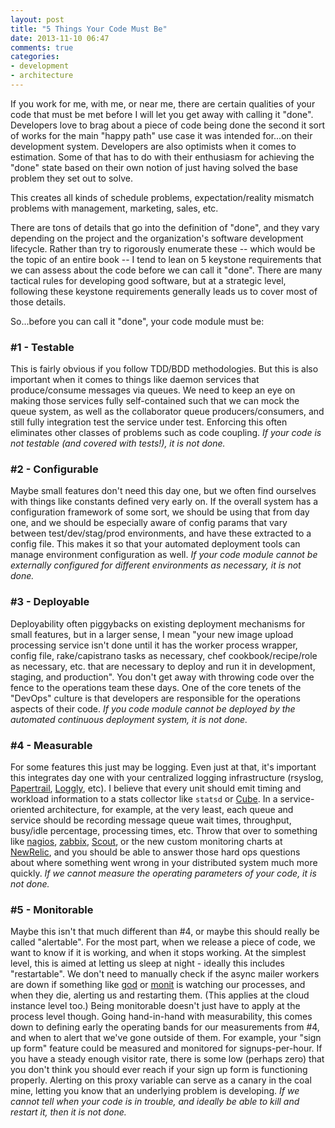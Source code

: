 ```yaml
---
layout: post
title: "5 Things Your Code Must Be"
date: 2013-11-10 06:47
comments: true
categories:
- development
- architecture
---
```


If you work for me, with me, or near me, there are certain qualities of your code that must be met before I will let you get away with calling it "done". Developers love to brag about a piece of code being done the second it sort of works for the main "happy path" use case it was intended for...on their development system. Developers are also optimists when it comes to estimation. Some of that has to do with their enthusiasm for achieving the "done" state based on their own notion of just having solved the base problem they set out to solve.

This creates all kinds of schedule problems, expectation/reality mismatch problems with management, marketing, sales, etc.

There are tons of details that go into the definition of "done", and they vary depending on the project and the organization's software development lifecycle. Rather than try to rigorously enumerate these -- which would be the topic of an entire book -- I tend to lean on 5 keystone requirements that we can assess about the code before we can call it "done". There are many tactical rules for developing good software, but at a strategic level, following these keystone requirements generally leads us to cover most of those details.

So...before you can call it "done", your code module must be:

<!-- MORE -->

### #1 - Testable
This is fairly obvious if you follow TDD/BDD methodologies. But this is also important when it comes to things like daemon services that produce/consume messages via queues. We need to keep an eye on making those services fully self-contained such that we can mock the queue system, as well as the collaborator queue producers/consumers, and still fully integration test the service under test. Enforcing this often eliminates other classes of problems such as code coupling. _If your code is not testable (and covered with tests!), it is not done._


### #2 - Configurable
Maybe small features don't need this day one, but we often find ourselves with things like constants defined very early on. If the overall system has a configuration framework of some sort, we should be using that from day one, and we should be especially aware of config params that vary between test/dev/stag/prod environments, and have these extracted to a config file. This makes it so that your automated deployment tools can manage environment configuration as well. _If your code module cannot be externally configured for different environments as necessary, it is not done._


### #3 - Deployable
Deployability often piggybacks on existing deployment mechanisms for small features, but in a larger sense, I mean "your new image upload processing service isn't done until it has the worker process wrapper, config file, rake/capistrano tasks as necessary, chef cookbook/recipe/role as necessary, etc. that are necessary to deploy and run it in development, staging, and production". You don't get away with throwing code over the fence to the operations team these days. One of the core tenets of the "DevOps" culture is that developers are responsible for the operations aspects of their code. _If you code module cannot be deployed by the automated continuous deployment system, it is not done._


### #4 - Measurable
For some features this just may be logging. Even just at that, it's important this integrates day one with your centralized logging infrastructure (rsyslog, [Papertrail](http://papertrailapp.com/), [Loggly](http://www.loggly.com/), etc). I believe that every unit should emit timing and workload information to a stats collector like `statsd` or [Cube](http://square.github.io/cube/). In a service-oriented architecture, for example, at the very least, each queue and service should be recording message queue wait times, throughput, busy/idle percentage, processing times, etc. Throw that over to something like [nagios](http://www.nagios.org/), [zabbix](http://www.zabbix.com/), [Scout](https://www.scoutapp.com/), or the new custom monitoring charts at [NewRelic](http://newrelic.com/), and you should be able to answer those hard ops questions about where something went wrong in your distributed system much more quickly. _If we cannot measure the operating parameters of your code, it is not done._


### #5 - Monitorable
Maybe this isn't that much different than #4, or maybe this should really be called "alertable". For the most part, when we release a piece of code, we want to know if it is working, and when it stops working. At the simplest level, this is aimed at letting us sleep at night - ideally this includes "restartable". We don't need to manually check if the async mailer workers are down if something like [god](http://godrb.com/) or [monit](http://mmonit.com/monit/) is watching our processes, and when they die, alerting us and restarting them. (This applies at the cloud instance level too.) Being monitorable doesn't just have to apply at the process level though. Going hand-in-hand with measurability, this comes down to defining early the operating bands for our measurements from #4, and when to alert that we've gone outside of them. For example, your "sign up form" feature could be measured and monitored for signups-per-hour. If you have a steady enough visitor rate, there is some low (perhaps zero) that you don't think you should ever reach if your sign up form is functioning properly. Alerting on this proxy variable can serve as a canary in the coal mine, letting you know that an underlying problem is developing. _If we cannot tell when your code is in trouble, and ideally be able to kill and restart it, then it is not done._
